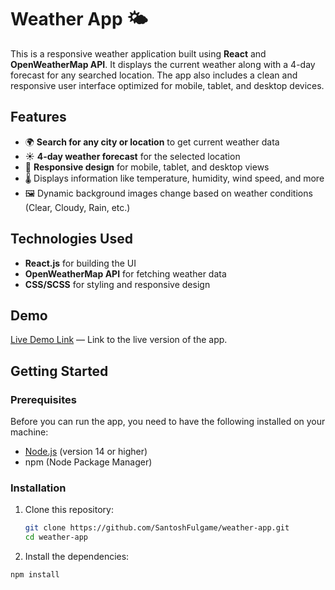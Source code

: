# Weather App 🌤️

This is a responsive weather application built using **React** and **OpenWeatherMap API**. It displays the current weather along with a 4-day forecast for any searched location. The app also includes a clean and responsive user interface optimized for mobile, tablet, and desktop devices.

## Features

- 🌍 **Search for any city or location** to get current weather data
- ☀️ **4-day weather forecast** for the selected location
- 📱 **Responsive design** for mobile, tablet, and desktop views
- 🌡️ Displays information like temperature, humidity, wind speed, and more
- 🖼️ Dynamic background images change based on weather conditions (Clear, Cloudy, Rain, etc.)

## Technologies Used

- **React.js** for building the UI
- **OpenWeatherMap API** for fetching weather data
- **CSS/SCSS** for styling and responsive design

## Demo

[Live Demo Link](#) — Link to the live version of the app.

## Getting Started

### Prerequisites

Before you can run the app, you need to have the following installed on your machine:

- [Node.js](https://nodejs.org/) (version 14 or higher)
- npm (Node Package Manager)

### Installation

1. Clone this repository:

   ```bash
   git clone https://github.com/SantoshFulgame/weather-app.git
   cd weather-app


2. Install the dependencies:

```bash
npm install
